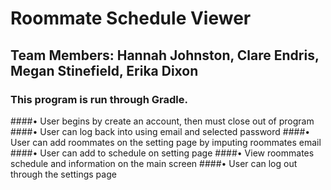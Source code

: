 # Roommate Schedule Viewer 
## Team Members: Hannah Johnston, Clare Endris, Megan Stinefield, Erika Dixon
### This program is run through Gradle. 

####• User begins by create an account, then must close out of program
####• User can log back into using email and selected password
####• User can add roommates on the setting page by imputing roommates email
####• User can add to schedule on setting page
####• View roommates schedule and information on the main screen
####• User can log out through the settings page
